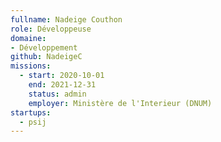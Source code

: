 ```yaml
---
fullname: Nadeige Couthon
role: Développeuse
domaine:
- Développement
github: NadeigeC
missions:
  - start: 2020-10-01
    end: 2021-12-31
    status: admin
    employer: Ministère de l'Interieur (DNUM)
startups:
  - psij
---
```

